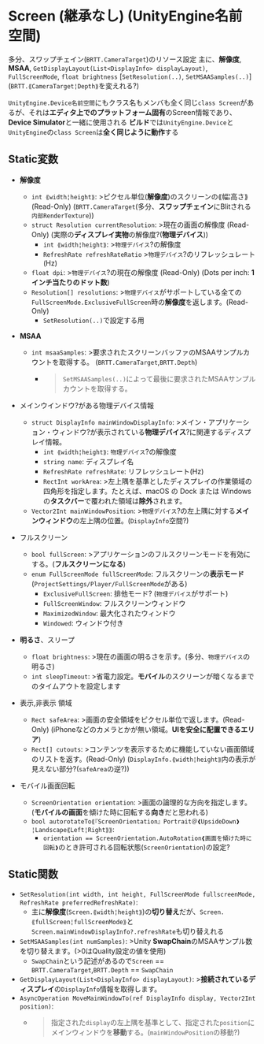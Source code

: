 # Screen (継承なし) (UnityEngine名前空間)

多分、スワップチェイン(`BRTT.CameraTarget`)のリソース設定
主に、**解像度**, **MSAA**, `GetDisplayLayout(List<DisplayInfo> displayLayout)`, `FullScreenMode`, `float brightness`
      \[`SetResolution(..)`, `SetMSAASamples(..)`](`BRTT.⟪CameraTarget¦Depth⟫`を変えれる?)

`UnityEngine.Device名前空間`にもクラス名もメンバも全く同じ`class Screen`があるが、それは**エディタ上でのプラットフォーム固有**のScreen情報であり、**Device Simulator**と一緒に使用される
**ビルド**では`UnityEngine.Device`と`UnityEngine`の`class Screen`は**全く同じように動作**する

## Static変数

- **解像度**
  - `int ⟪width¦height⟫`: >ピクセル単位(**解像度**)のスクリーンの⟪幅¦高さ⟫ (Read-Only) (`BRTT.CameraTarget`(多分、**スワップチェイン**にBlitされる`内部RenderTexture`))
  - `struct Resolution currentResolution`: >現在の画面の解像度 (Read-Only) (実際の**ディスプレイ実物**の解像度?(**物理デバイス**))
    - `int ⟪width¦height⟫`: >`物理デバイス`?の解像度
    - `RefreshRate refreshRateRatio` >`物理デバイス`?のリフレッシュレート(Hz)
  - `float dpi`: >`物理デバイス`?の現在の解像度 (Read-Only) (Dots per inch: **1インチ当たりのドット数**)
  - `Resolution[] resolutions`: >`物理デバイス`がサポートしている全ての`FullScreenMode.ExclusiveFullScreen`時の**解像度**を返します。(Read-Only)
    - `SetResolution(..)`で設定する用
- **MSAA**
  - `int msaaSamples`: >要求されたスクリーンバッファのMSAAサンプルカウントを取得する。 (`BRTT.CameraTarget`,`BRTT.Depth`)
    - >`SetMSAASamples(..)`によって最後に要求されたMSAAサンプルカウントを取得する。

- メインウインドウ?がある物理デバイス情報
  - `struct DisplayInfo mainWindowDisplayInfo`: >メイン・アプリケーション・ウィンドウ?が表示されている**物理デバイス**?に関連するディスプレイ情報。
    - `int ⟪width¦height⟫`: `物理デバイス`?の解像度
    - `string name`: ディスプレイ名
    - `RefreshRate refreshRate`: リフレッシュレート(Hz)
    - `RectInt workArea`: >左上隅を基準としたディスプレイの作業領域の四角形を指定します。たとえば、macOS の Dock または Windows の**タスクバー**で覆われた領域は**除外**されます。
  - `Vector2Int mainWindowPosition`: >`物理デバイス`?の左上隅に対する**メインウィンドウ**の左上隅の位置。(`DisplayInfo`空間?)
- フルスクリーン
  - `bool fullScreen`: >アプリケーションのフルスクリーンモードを有効にする。(**フルスクリーンになる**)
  - `enum FullScreenMode fullScreenMode`: フルスクリーンの**表示モード** (`ProjectSettings/Player/FullScreenMode`がある)
    - `ExclusiveFullScreen`: 排他モード? (`物理デバイス`がサポート)
    - `FullScreenWindow`: フルスクリーンウィンドウ
    - `MaximizedWindow`: 最大化されたウィンドウ
    - `Windowed`: ウィンドウ付き
- **明るさ**、スリープ
  - `float brightness`: >現在の画面の明るさを示す。(多分、`物理デバイス`の明るさ)
  - `int sleepTimeout`: >省電力設定。**モバイル**のスクリーンが暗くなるまでのタイムアウトを設定します
- 表示,非表示 領域
  - `Rect safeArea`: >画面の安全領域をピクセル単位で返します。(Read-Only) (iPhoneなどのカメラとかが無い領域。**UIを安全に配置できるエリア**)
  - `Rect[] cutouts`: >コンテンツを表示するために機能していない画面領域のリストを返す。(Read-Only) (`DisplayInfo.⟪width¦height⟫`内の表示が見えない部分?(`safeArea`の逆?))
- モバイル画面回転
  - `ScreenOrientation orientation`: >画面の論理的な方向を指定します。(**モバイルの画面**を傾けた時に回転する**向き**だと思われる)
  - `bool autorotateTo⟪『ScreenOrientation』Portrait＠❰UpsideDown❱¦Landscape⟪Left¦Right⟫⟫`:
    - `orientation == ScreenOrientation.AutoRotation❰画面を傾けた時に回転❱`のとき許可される回転状態(`ScreenOrientation`)の設定?

## Static関数

- `SetResolution(int width, int height, FullScreenMode fullscreenMode, RefreshRate preferredRefreshRate)`:
  - 主に**解像度**(`Screen.⟪width¦height⟫`)の**切り替え**だが、`Screen.⟪fullScreen¦fullScreenMode⟫`と`Screen.mainWindowDisplayInfo?.refreshRate`も切り替えれる
- `SetMSAASamples(int numSamples)`: >Unity **SwapChain**のMSAAサンプル数を切り替えます。(>0はQuality設定の値を使用)
  - `SwapChain`という記述があるので`Screen` == `BRTT.CameraTarget`,`BRTT.Depth` == `SwapChain`
- `GetDisplayLayout(List<DisplayInfo> displayLayout)`: >**接続されているディスプレイ**の`DisplayInfo`情報を取得します。
- `AsyncOperation MoveMainWindowTo(ref DisplayInfo display, Vector2Int position)`:
  - >指定された`display`の左上隅を基準として、指定された`position`にメインウィンドウを**移動**する。(`mainWindowPosition`の移動?)
